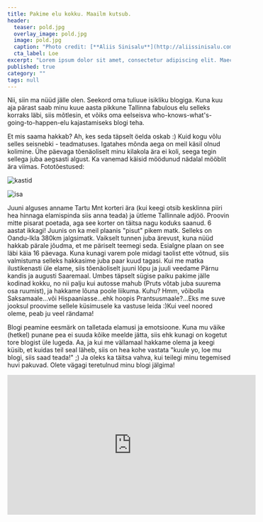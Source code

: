 ```yaml
---
title: Pakime elu kokku. Maailm kutsub.
header: 
  teaser: pold.jpg
  overlay_image: pold.jpg
  image: pold.jpg
  caption: "Photo credit: [**Aliis Sinisalu**](http://aliissinisalu.com)"
  cta_label: Loe
excerpt: "Lorem ipsum dolor sit amet, consectetur adipiscing elit. Maecenas eu libero a est feugiat varius. Fusce dictum ultrices fringilla."
published: true
category: ""
tags: null
---
```

Nii, siin ma nüüd jälle olen. Seekord oma tuliuue isikliku blogiga. Kuna kuu aja pärast saab minu kuue aasta pikkune Tallinna fabulous elu selleks korraks läbi, siis mõtlesin, et võiks oma eelseisva who-knows-what's-going-to-happen-elu kajastamiseks blogi teha.

Et mis saama hakkab? Ah, kes seda täpselt öelda oskab :) Kuid kogu võlu selles seisnebki - teadmatuses. Igatahes mõnda aega on meil käsil olnud kolimine. Ühe päevaga tõenäoliselt minu kilakola ära ei koli, seega tegin sellega juba aegsasti algust. Ka vanemad käisid möödunud nädalal mööblit ära viimas. Fototõestused: 

![kastid]({{site.baseurl}}/images/IMG_20160420_083039.jpg)

![isa]({{site.baseurl}}/images/isa.jpg)

Juuni alguses anname Tartu Mnt korteri ära (kui keegi otsib kesklinna piiri hea hinnaga elamispinda siis anna teada) ja ütleme Tallinnale adjöö. Proovin mitte pisarat poetada, aga see korter on täitsa nagu koduks saanud. 6 aastat ikkagi! Juunis on ka meil plaanis "pisut" pikem matk. Selleks on Oandu-Ikla 380km jalgsimatk. Vaikselt tunnen juba ärevust, kuna nüüd hakkab pärale jõudma, et me päriselt teemegi seda. Esialgne plaan on see läbi käia 16 päevaga. Kuna kunagi varem pole midagi taolist ette võtnud, siis valmistuma selleks hakkasime juba paar kuud tagasi. Kui me matka ilustikenasti üle elame, siis tõenäoliselt juuni lõpu ja juuli veedame Pärnu kandis ja augusti Saaremaal. Umbes täpselt sügise paiku pakime jälle kodinad kokku, no nii palju kui autosse mahub (Pruts võtab juba suurema osa ruumist), ja hakkame lõuna poole liikuma. Kuhu? Hmm, võibolla Saksamaale...või Hispaaniasse...ehk hoopis Prantsusmaale?...Eks me suve jooksul proovime sellele küsimusele ka vastuse leida :)Kui veel noored oleme, peab ju veel rändama!  

Blogi peamine eesmärk on talletada elamusi ja emotsioone. Kuna mu väike (hetkel) punane pea ei suuda kõike meelde jätta, siis ehk kunagi on kogetut tore blogist üle lugeda. Aa, ja kui me vällamaal hakkame olema ja keegi küsib, et kuidas teil seal läheb, siis on hea kohe vastata "kuule yo, loe mu blogi, siis saad teada!" ;) Ja oleks ka täitsa vahva, kui teilegi minu tegemised huvi pakuvad. Olete vägagi teretulnud minu blogi jälgima!

<iframe width="560" height="315" src="https://www.youtube.com/embed/bTh4NaIJgrE" frameborder="0" allowfullscreen></iframe>
